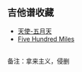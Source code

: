 ## 吉他谱收藏

- [天使-五月天](/docs/天使-五月天.md)
- [Five Hundred Miles](/docs/Five-Hundred-Miles.md)
















<br>备注：拿来主义，侵删
